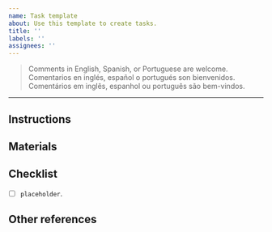 ```yaml
---
name: Task template
about: Use this template to create tasks.
title: ''
labels: ''
assignees: ''
---
```


> Comments in English, Spanish, or Portuguese are welcome.
> Comentarios en inglés, español o portugués son bienvenidos.
> Comentários em inglês, espanhol ou português são bem-vindos.

---

## Instructions

## Materials

## Checklist

* [ ] `placeholder`.

## Other references
